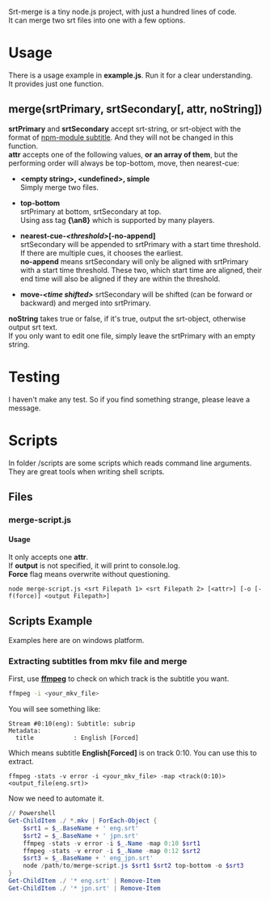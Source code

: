 Srt-merge is a tiny node.js project, with just a hundred lines of code.  
It can merge two srt files into one with a few options.  
# Usage
There is a usage example in __example.js__. Run it for a clear understanding.  
It provides just one function.  
## merge(srtPrimary, srtSecondary\[, attr, noString])
__srtPrimary__ and __srtSecondary__ accept srt-string, or srt-object with the format of [npm-module subtitle](https://www.npmjs.com/package/subtitle).  And they will not be changed in this function.  
__attr__ accepts one of the following values, __or an array of them__, but the performing order will always be top-bottom, move, then nearest-cue:

* __\<empty string\>, \<undefined\>, simple__  
Simply merge two files.
* __top-bottom__  
srtPrimary at bottom, srtSecondary at top.  
Using ass tag __{\an8}__ which is supported by many players.
* __nearest-cue-*\<threshold\>*\[-no-append]__  
srtSecondary will be appended to srtPrimary with a start time threshold. If there are multiple cues, it chooses the earliest.  
__no-append__ means srtSecondary will only be aligned with srtPrimary with a start time threshold. These two, which start time are aligned, their end time will also be aligned if they are within the threshold.
 
* __move-*\<time shifted\>*__
srtSecondary will be shifted (can be forward or backward) and merged into srtPrimary.  

__noString__ takes true or false, if it's true, output the srt-object, otherwise output srt text.  
If you only want to edit one file, simply leave the srtPrimary with an empty string.

# Testing
I haven't make any test. So if you find something strange, please leave a message.

# Scripts
In folder /scripts are some scripts which reads command line arguments. They are great tools when writing shell scripts.
## Files
### merge-script.js
#### Usage
It only accepts one __attr__.  
If __output__ is not specified, it will print to console.log.  
__Force__ flag means overwrite without questioning.

    node merge-script.js <srt Filepath 1> <srt Filepath 2> [<attr>] [-o [-f(force)] <output Filepath>]  
## Scripts Example
Examples here are on windows platform.
### Extracting subtitles from mkv file and merge
First, use [__ffmpeg__](https://www.ffmpeg.org/) to check on which track is the subtitle you want.
  
```bash
ffmpeg -i <your_mkv_file>
```

You will see something like:

    Stream #0:10(eng): Subtitle: subrip
    Metadata:
      title           : English [Forced]
    
Which means subtitle __English\[Forced]__ is on track 0:10. You can use this to extract.
    
    ffmpeg -stats -v error -i <your_mkv_file> -map <track(0:10)> <output_file(eng.srt)>
     
Now we need to automate it. 

```PowerShell
// Powershell
Get-ChildItem ./ *.mkv | ForEach-Object {
    $srt1 = $_.BaseName + ' eng.srt'
    $srt2 = $_.BaseName + ' jpn.srt'
    ffmpeg -stats -v error -i $_.Name -map 0:10 $srt1
    ffmpeg -stats -v error -i $_.Name -map 0:12 $srt2
    $srt3 = $_.BaseName + ' eng_jpn.srt'
    node /path/to/merge-script.js $srt1 $srt2 top-bottom -o $srt3
}
Get-ChildItem ./ '* eng.srt' | Remove-Item
Get-ChildItem ./ '* jpn.srt' | Remove-Item
```

   
 
